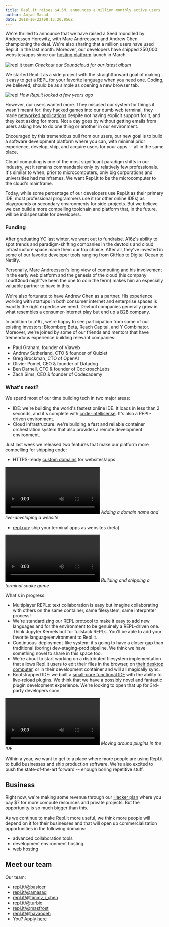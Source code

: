 ```yaml
---
title: Repl.it raises $4.5M, announces a million monthly active users
author: Amjad Masad
date: 2018-10-22T08:15:20.856Z
---
```


We're thrilled to announce that we have raised a Seed round led by Andreessen
Horowitz, with Marc Andreessen and Andrew Chen championing the deal. We're also
sharing that a million users have used Repl.it in the last month. Moreover,
our developers have shipped 250,000 websites/apps since our [hosting platform](/site/blog/platform) launch in March.

![repl.it team](/public/images/blog/team.png) _Checkout our Soundcloud for our latest album_

We started Repl.it as a side project with the straightforward goal of making it easy to
get a REPL for your favorite [language](/languages) when you need one. Coding,
we believed, should be as simple as opening a new browser tab.

![repl](https://i.imgur.com/xRLWGYy.png) _How Repl.it looked a few years ago_

However, our users wanted more. They misused our system for things it wasn't
meant for: they [hacked
games](https://repl.it/talk/share/I-made-Tetris-in-a-python-terminal-and-its-as-bad-as-you-think-need-help-with-flickering-screen/5986)
into our dumb web terminal, they made [networked
applications](https://repl.it/talk/share/Working-Chatroom/3741) despite not having explicit support for it, and they kept asking for more. Not a day goes by
without getting emails from users asking how to do one thing or another in our
environment.

Encouraged by this tremendous pull from our users, our new goal is to build a
software development platform where you can, with minimal prior experience,
develop, ship, and acquire users for your apps -- all in the same place.

Cloud-computing is one of the most significant paradigm shifts in our industry, yet it remains commandable only by relatively few professionals. It's similar to when, prior to microcomputers, only big corporations and universities had mainframes. We want Repl.it to be the microcomputer to the cloud's mainframe.

Today, while some percentage of our developers use Repl.it as their primary IDE, most professional programmers use it (or other online IDEs) as playgrounds or secondary environments for side-projects. But we believe we can build a more compelling toolchain and platform that, in the future, will be indispensable for developers.

### Funding

After graduating YC last winter, we went out to fundraise. A16z's ability to spot trends and paradigm-shifting companies in the devtools and cloud infrastructure space made them our top choice. After all, they've invested in some of our favorite developer tools ranging from GitHub to Digital Ocean to Netlify.

Personally, Marc Andreessen's long view of computing and his
involvement in the early web platform and the genesis of the cloud (his company LoudCloud might've been the one to coin the term) makes him an especially valuable partner to have in this.

We're also fortunate to have Andrew Chen as a partner. His experience working with startups in both consumer internet and enterprise spaces is exactly the right expertise we need. Devtool companies generally grow in what resembles a consumer-internet play but end up a B2B company.

In addition to a16z, we're happy to see participation from some of our existing investors: Bloomberg Beta, Reach Capital, and Y Combinator. Moreover, we're joined by some of our friends and mentors that have tremendous experience building relevant companies:

- Paul Graham, founder of Viaweb
- Andrew Sutherland, CTO & founder of Quizlet
- Greg Brockman, CTO of OpenAI
- Olivier Pomel, CEO & founder of Datadog
- Ben Darnell, CTO & founder of CockroachLabs
- Zach Sims, CEO & founder of Codecademy

### What's next?

We spend most of our time building tech in two major areas:

- IDE: we're building the world's fastest online IDE. It loads in less than 2 seconds, and it's complete with [code-intellisense](/site/blog/intel). It's also a REPL-driven environment.
- Cloud infrastructure: we're building a fast and reliable container orchestration
system that also provides a remote development environment.

Just last week we released two features that make our platform more compelling for shipping code:

- HTTPS-ready [custom domains](/talk/announcements/HTTPS-ready-custom-domains-for-websites-and-servers/7766) for websites/apps

<video controls webkit-playsinline="true" playsinline="" src="/public/images/blog/domains.mp4"></video>
_Adding a domain name and live-developing a website_

- [repl.run](/talk/announcements/BetaExplorers-Announcing-replrun-publish-your-terminal-apps-as-websites/7802): ship your terminal apps as websites (beta)

<video controls webkit-playsinline="true" playsinline="" src="/public/images/blog/ez.mp4"></video>
_Building and shipping a terminal snake game_

What's in progress:

- Multiplayer REPLs: text collaboration is easy but imagine collaborating with others on the same container, same filesystem, same interpreter process!
- We're standardizing our REPL protocol to make it easy to add new languages and for the environment to be genuinely a REPL-driven one. Think Jupyter Kernels but for fullstack REPLs. You'll be able to add your favorite language/environment to Repl.it.
- Continuous-deployment-like system: it's going to have a closer gap than traditional (boring) dev-staging-prod pipeline. We think we have something novel to share in this space too.
- We're about to start working on a distributed filesystem implementation that allows Repl.it users to edit their files in the browser, on [their desktop computer](https://github.com/replit/repl.sh), or in their development container and will all magically sync.
- Bootstrapped IDE: we built a [small-core functional IDE](/site/blog/IDE) with the ability to
live-reload plugins. We think that we have a possibly novel and fantastic plugin
development experience. We're looking to open that up for 3rd-party developers soon.

<video controls webkit-playsinline="true" playsinline="" src="/public/images/blog/ide.mp4?x=1"></video>
_Moving around plugins in the IDE_

Within a year, we want to get to a place where more people are using Repl.it to build businesses and ship production software. We're also excited to push the state-of-the-art forward -- enough boring repetitive stuff.

## Business

Right now, we're making some revenue through our [Hacker plan](/site/pricing) where you
pay $7 for more compute resources and private projects. But the opportunity is so much bigger than this.

As we continue to make Repl.it more useful, we think more people will depend on it for their businesses and that will open up commercialization opportunities in the following domains:

- advanced collaboration tools
- development environment hosting
- web hosting

## Meet our team

Our team:

- [repl.it/@basicer](/@basicer)
- [repl.it/@amasad](/@amasad)
- [repl.it/@timmy_i_chen](/@timmy_i_chen)
- [repl.it/@turbio](/@turbio)
- [repl.it/@masfrost](/@masfrost)
- [repl.it/@hayaodeh](/@hayaodeh)
- You? Apply [here](/jobs)

<script>document.querySelectorAll('video').forEach(v => v.playbackRate = 2)</script>